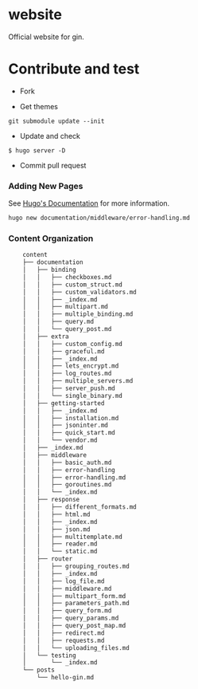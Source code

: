 # website
Official website for gin.

# Contribute and test

- Fork

- Get themes

```shell
git submodule update --init
```

- Update and check

```
$ hugo server -D
```

- Commit pull request

### Adding New Pages

See [Hugo's Documentation](https://gohugo.io/getting-started/directory-structure/) for more information. 

```bash
hugo new documentation/middleware/error-handling.md
```

### Content Organization

```bash
    content
    ├── documentation
    │   ├── binding
    │   │   ├── checkboxes.md
    │   │   ├── custom_struct.md
    │   │   ├── custom_validators.md
    │   │   ├── _index.md
    │   │   ├── multipart.md
    │   │   ├── multiple_binding.md
    │   │   ├── query.md
    │   │   └── query_post.md
    │   ├── extra
    │   │   ├── custom_config.md
    │   │   ├── graceful.md
    │   │   ├── _index.md
    │   │   ├── lets_encrypt.md
    │   │   ├── log_routes.md
    │   │   ├── multiple_servers.md
    │   │   ├── server_push.md
    │   │   └── single_binary.md
    │   ├── getting-started
    │   │   ├── _index.md
    │   │   ├── installation.md
    │   │   ├── jsoninter.md
    │   │   ├── quick_start.md
    │   │   └── vendor.md
    │   ├── _index.md
    │   ├── middleware
    │   │   ├── basic_auth.md
    │   │   ├── error-handling
    │   │   ├── error-handling.md
    │   │   ├── goroutines.md
    │   │   └── _index.md
    │   ├── response
    │   │   ├── different_formats.md
    │   │   ├── html.md
    │   │   ├── _index.md
    │   │   ├── json.md
    │   │   ├── multitemplate.md
    │   │   ├── reader.md
    │   │   └── static.md
    │   ├── router
    │   │   ├── grouping_routes.md
    │   │   ├── _index.md
    │   │   ├── log_file.md
    │   │   ├── middleware.md
    │   │   ├── multipart_form.md
    │   │   ├── parameters_path.md
    │   │   ├── query_form.md
    │   │   ├── query_params.md
    │   │   ├── query_post_map.md
    │   │   ├── redirect.md
    │   │   ├── requests.md
    │   │   └── uploading_files.md
    │   └── testing
    │       └── _index.md
    └── posts
        └── hello-gin.md
```
